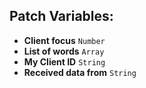 ## Patch Variables:

* __Client focus__ ```Number```
* __List of words__ ```Array```
* __My Client ID__ ```String```
* __Received data from__ ```String```

